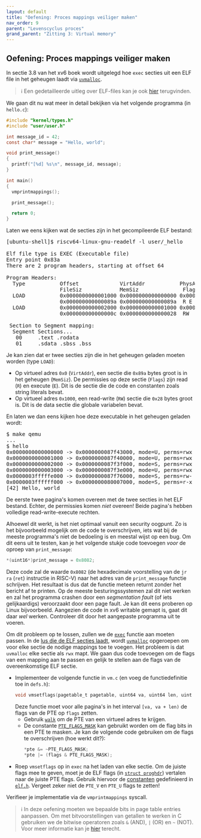 ```yaml
---
layout: default
title: "Oefening: Proces mappings veiliger maken"
nav_order: 9
parent: "Levenscyclus proces"
grand_parent: "Zitting 3: Virtual memory"
---
```


## Oefening: Proces mappings veiliger maken

In sectie 3.8 van het xv6 boek wordt uitgelegd hoe `exec` secties uit een ELF file in het geheugen laadt via [`uvmalloc`][uvmalloc]. 

> :information_source: Een gedetailleerde uitleg over ELF-files kan je ook [hier](../extra/elf) terugvinden.

We gaan dit nu wat meer in detail bekijken via het volgende programma (in `hello.c`):

```c
#include "kernel/types.h"
#include "user/user.h"

int message_id = 42;
const char* message = "Hello, world";

void print_message()
{
  printf("[%d] %s\n", message_id, message);
}

int main()
{
  vmprintmappings();

  print_message();

  return 0;
}
```

Laten we eens kijken wat de secties zijn in het gecompileerde ELF bestand:
<pre>
[ubuntu-shell]$ riscv64-linux-gnu-readelf -l user/_hello

Elf file type is EXEC (Executable file)
Entry point 0x83a
There are 2 program headers, starting at offset 64

Program Headers:
  Type           Offset             VirtAddr           PhysAddr
                 FileSiz            MemSiz              Flags  Align
  LOAD           0x0000000000001000 0x0000000000000000 0x0000000000000000
                 0x000000000000089a 0x000000000000089a  R E    0x1000
  LOAD           0x0000000000002000 0x0000000000001000 0x0000000000001000
                 0x000000000000000c 0x0000000000000028  RW     0x1000

 Section to Segment mapping:
  Segment Sections...
   00     .text .rodata
   01     .sdata .sbss .bss
</pre>

Je kan zien dat er twee secties zijn die in het geheugen geladen moeten worden (type `LOAD`):
- Op virtueel adres `0x0` (`VirtAddr`), een sectie die `0x89a` bytes groot is in het geheugen (`MemSiz`).
  De permissies op deze sectie (`Flags`) zijn read (`R`) en execute (`E`).
  Dit is de sectie die de code en constanten zoals string literals bevat.
- Op virtueel adres `0x1000`, een read-write (`RW`) sectie die `0x28` bytes groot is.
  Dit is de data sectie die globale variabelen bevat.

En laten we dan eens kijken hoe deze executable in het geheugen geladen wordt:
<pre>
$ make qemu
...
$ hello
0x0000000000000000 -> 0x0000000087f43000, mode=U, perms=rwx
0x0000000000001000 -> 0x0000000087f40000, mode=U, perms=rwx
0x0000000000002000 -> 0x0000000087f3f000, mode=S, perms=rwx
0x0000000000003000 -> 0x0000000087f3e000, mode=U, perms=rwx
0x0000003fffffe000 -> 0x0000000087f76000, mode=S, perms=rw-
0x0000003ffffff000 -> 0x0000000080007000, mode=S, perms=r-x
[42] Hello, world
</pre>

De eerste twee pagina's komen overeen met de twee secties in het ELF bestand.
Echter, de permissies komen _niet_ overeen!
Beide pagina's hebben volledige read-write-execute rechten.

Alhoewel dit werkt, is het niet optimaal vanuit een security oogpunt.
Zo is het bijvoorbeeld mogelijk om de code te overschrijven, iets wat bij de meeste programma's niet de bedoeling is en meestal wijst op een bug.
Om dit eens uit te testen, kan je het volgende stukje code toevoegen _voor_ de oproep van `print_message`:
```c
*(uint16*)print_message = 0x8082;
```

Deze code zal de waarde `0x8082` (de hexadecimale voorstelling van de `jr ra` (`ret`) instructie in RISC-V) naar het adres van de `print_message` functie schrijven.
Het resultaat is dus dat de functie meteen returnt zonder het bericht af te printen.
Op de meeste besturingssystemen zal dit niet werken en zal het programma crashen door een _segmentation fault_ (of iets gelijkaardigs) veroorzaakt door een page fault.
Je kan dit eens proberen op Linux bijvoorbeeld.
Aangezien de code in xv6 writable gemapt is, gaat dit daar _wel_ werken.
Controleer dit door het aangepaste programma uit te voeren.

Om dit probleem op te lossen, zullen we de [`exec`][exec] functie aan moeten passen.
In de [lus die de ELF secties laadt][exec load loop], wordt [`uvmalloc`][uvmalloc] opgeroepen om voor elke sectie de nodige mappings toe te voegen.
Het probleem is dat `uvmalloc` elke sectie als `rwx` mapt.
We gaan dus code toevoegen om de flags van een mapping aan te passen en gelijk te stellen aan de flags van de overeenkomstige ELF sectie.

- Implementeer de volgende functie in `vm.c` (en voeg de functiedefinitie toe in `defs.h`):
  ```c
  void vmsetflags(pagetable_t pagetable, uint64 va, uint64 len, uint flags)
  ```
  Deze functie moet voor alle pagina's in het interval `[va, va + len)` de flags van de PTE op `flags` zetten.
    - Gebruik [`walk`][walk] om de PTE van een virtueel adres te krijgen.
    - De constante [`PTE_FLAGS_MASK`][PTE_FLAGS_MASK] kan gebruikt worden om de flag bits in een PTE te masken.
      Je kan de volgende code gebruiken om de flags te overschrijven (hoe werkt dit?):
      ```c
      *pte &= ~PTE_FLAGS_MASK;
      *pte |= (flags & PTE_FLAGS_MASK);
      ```
- Roep `vmsetflags` op in `exec` na het laden van elke sectie.
  Om de juiste flags mee te geven, moet je de ELF flags (in [`struct proghdr`][struct proghdr]) vertalen naar de juiste PTE flags.
  Gebruik hiervoor de [constanten][ELF flags consts] gedefinieerd in [`elf.h`][elf.h].
  Vergeet zeker niet de `PTE_V` en `PTE_U` flags te zetten!

Verifieer je implementatie via de `vmprintmappings` syscall.

> :information_source: In deze oefening moeten we bepaalde bits in page table entries aanpassen. Om met bitvoorstellingen van getallen te werken in C gebruiken we de bitwise operatoren zoals `&` (AND), `|` (OR) en `~` (NOT). Voor meer informatie kan je [hier](https://en.wikipedia.org/wiki/Bitwise_operations_in_C) terecht.

[walk]: https://github.com/besturingssystemen/xv6-riscv/blob/d4cecb269f2acc61cc1adc11fec2aa690b9c553b/kernel/vm.c#L81
[uvmalloc]: https://github.com/besturingssystemen/xv6-riscv/blob/720a130ceafcc55ec3624b47e8a1368f3f5f00ae/kernel/vm.c#L215
[exec]: https://github.com/besturingssystemen/xv6-riscv/blob/720a130ceafcc55ec3624b47e8a1368f3f5f00ae/kernel/exec.c#L12
[exec load loop]: https://github.com/besturingssystemen/xv6-riscv/blob/720a130ceafcc55ec3624b47e8a1368f3f5f00ae/kernel/exec.c#L41-L59
[PTE_FLAGS_MASK]: https://github.com/besturingssystemen/xv6-riscv/blob/720a130ceafcc55ec3624b47e8a1368f3f5f00ae/kernel/riscv.h#L345
[struct proghdr]: https://github.com/besturingssystemen/xv6-riscv/blob/720a130ceafcc55ec3624b47e8a1368f3f5f00ae/kernel/elf.h#L30
[ELF flags consts]: https://github.com/besturingssystemen/xv6-riscv/blob/720a130ceafcc55ec3624b47e8a1368f3f5f00ae/kernel/elf.h#L44-L47
[elf.h]: https://github.com/besturingssystemen/xv6-riscv/blob/720a130ceafcc55ec3624b47e8a1368f3f5f00ae/kernel/elf.h
